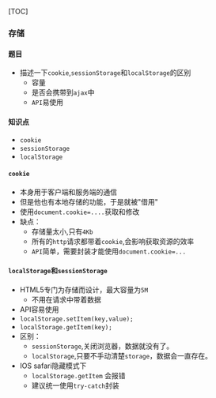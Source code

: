 [TOC]

### 存储
#### 题目
+ 描述一下`cookie`,`sessionStorage`和`localStorage`的区别
    + 容量
    + 是否会携带到`ajax`中
    + `API`易使用

#### 知识点
+ `cookie`
+ `sessionStorage`
+ `localStorage`

#### `cookie`
+ 本身用于客户端和服务端的通信
+ 但是他也有本地存储的功能，于是就被"借用"
+ 使用`document.cookie=....`获取和修改
+ 缺点：
    + 存储量太小,只有`4Kb`
    + 所有的`http`请求都带着`cookie`,会影响获取资源的效率
    + `API`简单，需要封装才能使用`document.cookie=...`

#### `localStorage`和`sessionStorage`
+ HTML5专门为存储而设计，最大容量为`5M`
    + 不用在请求中带着数据
+ API容易使用
+ `localStorage.setItem(key,value);`
+ `localStorage.getItem(key);`
+ 区别：
    + `sessionStorage`,关闭浏览器，数据就没有了。
    + `localStorage`,只要不手动清楚`storage`，数据会一直存在。
+ IOS safari隐藏模式下
    + `localStorage.getItem` 会报错
    + 建议统一使用`try-catch`封装